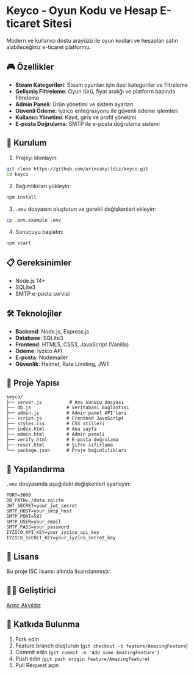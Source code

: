 # Keyco - Oyun Kodu ve Hesap E-ticaret Sitesi

Modern ve kullanıcı dostu arayüzü ile oyun kodları ve hesapları satın alabileceğiniz e-ticaret platformu.

## 🎮 Özellikler

- **Steam Kategorileri**: Steam oyunları için özel kategoriler ve filtreleme
- **Gelişmiş Filtreleme**: Oyun türü, fiyat aralığı ve platform bazında filtreleme
- **Admin Paneli**: Ürün yönetimi ve sistem ayarları
- **Güvenli Ödeme**: İyzico entegrasyonu ile güvenli ödeme işlemleri
- **Kullanıcı Yönetimi**: Kayıt, giriş ve profil yönetimi
- **E-posta Doğrulama**: SMTP ile e-posta doğrulama sistemi

## 🚀 Kurulum

1. Projeyi klonlayın:
```bash
git clone https://github.com/arincakyildiz/keyco.git
cd keyco
```

2. Bağımlılıkları yükleyin:
```bash
npm install
```

3. `.env` dosyasını oluşturun ve gerekli değişkenleri ekleyin:
```bash
cp .env.example .env
```

4. Sunucuyu başlatın:
```bash
npm start
```

## 📋 Gereksinimler

- Node.js 14+
- SQLite3
- SMTP e-posta servisi

## 🛠️ Teknolojiler

- **Backend**: Node.js, Express.js
- **Database**: SQLite3
- **Frontend**: HTML5, CSS3, JavaScript (Vanilla)
- **Ödeme**: İyzico API
- **E-posta**: Nodemailer
- **Güvenlik**: Helmet, Rate Limiting, JWT

## 📁 Proje Yapısı

```
keyco/
├── server.js          # Ana sunucu dosyası
├── db.js             # Veritabanı bağlantısı
├── admin.js          # Admin panel API'leri
├── script.js         # Frontend JavaScript
├── styles.css        # CSS stilleri
├── index.html        # Ana sayfa
├── admin.html        # Admin paneli
├── verify.html       # E-posta doğrulama
├── reset.html        # Şifre sıfırlama
└── package.json      # Proje bağımlılıkları
```

## 🔧 Yapılandırma

`.env` dosyasında aşağıdaki değişkenleri ayarlayın:

```env
PORT=3000
DB_PATH=./data.sqlite
JWT_SECRET=your_jwt_secret
SMTP_HOST=your_smtp_host
SMTP_PORT=587
SMTP_USER=your_email
SMTP_PASS=your_password
IYZICO_API_KEY=your_iyzico_api_key
IYZICO_SECRET_KEY=your_iyzico_secret_key
```

## 📝 Lisans

Bu proje ISC lisansı altında lisanslanmıştır.

## 👨‍💻 Geliştirici

[Arınç Akyıldız](https://github.com/arincakyildiz)

## 🤝 Katkıda Bulunma

1. Fork edin
2. Feature branch oluşturun (`git checkout -b feature/AmazingFeature`)
3. Commit edin (`git commit -m 'Add some AmazingFeature'`)
4. Push edin (`git push origin feature/AmazingFeature`)
5. Pull Request açın
